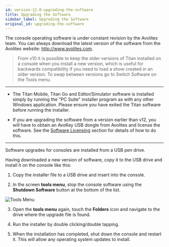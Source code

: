 ```yaml
---
id: version-12.0-upgrading-the-software
title: Upgrading the Software
sidebar_label: Upgrading the Software
original_id: upgrading-the-software
---
```


The console operating software is under constant revision by the
Avolites team. You can always download the latest version of the
software from the Avolites website: http://www.avolites.com.


> From v10 it is possible to keep the older versions of Titan installed on a console when you install a new version, which is useful for backwards compatibility if you need to load a show created in an older version. To swap between versions go to Switch Software on the Tools menu.

---

-   The Titan Mobile, Titan Go and Editor/Simulator software is
    installed simply by running the "PC Suite" installer program as with
    any other Windows application. Please ensure you have exited the
    Titan software before running the installer.

-   If you are upgrading the software from a version earlier than v12,
    you will have to obtain an AvoKey USB dongle from Avolites and
    license the software. See the [Software Licensing](recovering-reinstalling-the-console.md#software-licensing) section for details of how to do
    this.

---

Software upgrades for consoles are installed from a USB pen drive.

Having downloaded a new version of software, copy it to the USB drive
and install it on the console like this:

1. Copy the installer file to a USB drive and insert into the console.

2. In the screen **tools menu**, stop the console software using the
**Shutdown Software** button at the bottom of the list.

![Tools Menu](/docs/images/image91.png)

3. Open the **tools menu** again, touch the **Folders** icon and navigate to
the drive where the upgrade file is found.

4. Run the installer by double clicking/double tapping.

5. When the installation has completed, shut down the console and
restart it. This will allow any operating system updates to install.